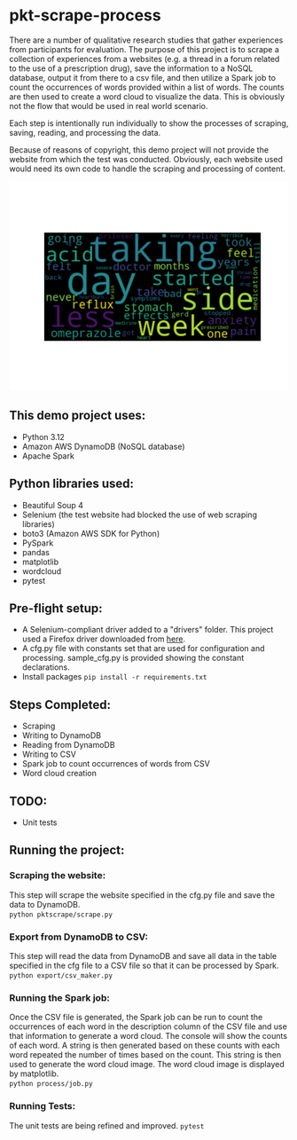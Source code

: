# pkt-scrape-process
There are a number of qualitative research studies that gather experiences from participants for 
evaluation. The purpose of this project is to 
scrape a collection of experiences from a websites (e.g. a thread in a forum related to the use 
of a prescription drug), save the information 
to a NoSQL database, output it from there to a csv file, and then utilize a Spark job to 
count the occurrences of words provided within a list of words. The counts 
are then used to create a word cloud to visualize the data. This is obviously not the flow that 
would be used in real world scenario.

Each step is intentionally run individually to show the processes of scraping, saving, reading, 
and processing the data. 

Because of reasons of copyright, this demo project will not provide the website from which 
the test was conducted. Obviously, each website used would need its own code to handle the 
scraping and processing of content.

![word cloud sample](https://github.com/primarykeytech/pkt-scrape-process/blob/master/public/omep_wordcloud.png?raw=true)

 
## This demo project uses:
+ Python 3.12
+ Amazon AWS DynamoDB (NoSQL database)
+ Apache Spark

## Python libraries used:
+ Beautiful Soup 4
+ Selenium (the test website had blocked the use of web scraping libraries)
+ boto3 (Amazon AWS SDK for Python)
+ PySpark
+ pandas
+ matplotlib
+ wordcloud
+ pytest

## Pre-flight setup:
+ A Selenium-compliant driver added to a "drivers" folder. This project used a Firefox 
driver downloaded from [here](https://github.com/mozilla/geckodriver/releases).
+ A cfg.py file with constants set that are used for configuration and processing. sample_cfg.py 
is provided showing the constant declarations. 
+ Install packages `pip install -r requirements.txt`

## Steps Completed:
+ Scraping
+ Writing to DynamoDB
+ Reading from DynamoDB
+ Writing to CSV
+ Spark job to count occurrences of words from CSV
+ Word cloud creation

## TODO:
+ Unit tests

## Running the project:

### Scraping the website:

This step will scrape the website specified in the cfg.py file and save the data 
to DynamoDB.  
`python pktscrape/scrape.py`

### Export from DynamoDB to CSV:

This step will read the data from DynamoDB and save all data in the table 
specified in the cfg file to a CSV file so that it can be processed by Spark.  
`python export/csv_maker.py`

### Running the Spark job:

Once the CSV file is generated, the Spark job can be run to count the occurrences 
of each word in the description column of the CSV file and use that information to 
generate a word cloud. The console will show the counts of each word. A string is 
then generated based on these counts with each word repeated the number of times 
based on the count. This string is then used to generate the word cloud image. The 
word cloud image is displayed by matplotlib.  
`python process/job.py`

### Running Tests:

The unit tests are being refined and improved.
`pytest`
